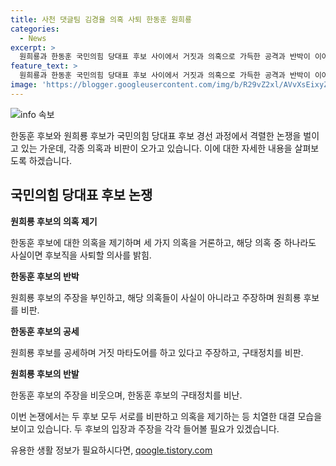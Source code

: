 ```yaml
---
title: 사천 댓글팀 김경율 의혹 사퇴 한동훈 원희룡
categories:
  - News
excerpt: >
  원희룡과 한동훈 국민의힘 당대표 후보 사이에서 거짓과 의혹으로 가득한 공격과 반박이 이어지고 있습니다. 원 후보는 한 후보를 향해 세 가지 의혹을 제기하며 후보직 박탈을 요구하고, 한 후보는 이에 대해 사실무근이라고 반박하고 있습니다. 공천 문제와 구태정치 등으로 상대를 비난하며 전반적으로 의혹과 정치적 공방이 치열하게 이어지고 있습니다.
feature_text: >
  원희룡과 한동훈 국민의힘 당대표 후보 사이에서 거짓과 의혹으로 가득한 공격과 반박이 이어지고 있습니다. 원 후보는 한 후보를 향해 세 가지 의혹을 제기하며 후보직 박탈을 요구하고, 한 후보는 이에 대해 사실무근이라고 반박하고 있습니다. 공천 문제와 구태정치 등으로 상대를 비난하며 전반적으로 의혹과 정치적 공방이 치열하게 이어지고 있습니다.
image: 'https://blogger.googleusercontent.com/img/b/R29vZ2xl/AVvXsEixyZcFfHzMRdzZMjFBmAUKJYCLCGyLL1o632UiGVXcaFdKo_bkvkuCioo0uUKlGfBVcT3P84aROyZIXSBEx3Aw5nCQ3pTgDom1WDC4m8eifvWiAmWEEVb4x6G_l8C0QH225ldMjyaFvpxGEBGNO37VmDTDMHGhJPq73UglMfDca1-0aw/s1600/blogspot.png'
---
```


<p><img src="https://blogger.googleusercontent.com/img/b/R29vZ2xl/AVvXsEixyZcFfHzMRdzZMjFBmAUKJYCLCGyLL1o632UiGVXcaFdKo_bkvkuCioo0uUKlGfBVcT3P84aROyZIXSBEx3Aw5nCQ3pTgDom1WDC4m8eifvWiAmWEEVb4x6G_l8C0QH225ldMjyaFvpxGEBGNO37VmDTDMHGhJPq73UglMfDca1-0aw/s1600/blogspot.png" alt="info 속보" /></p>

<p>한동훈 후보와 원희룡 후보가 국민의힘 당대표 후보 경선 과정에서 격렬한 논쟁을 벌이고 있는 가운데, 각종 의혹과 비판이 오가고 있습니다. 이에 대한 자세한 내용을 살펴보도록 하겠습니다.</p>

<h2 data-ke-size="size26">국민의힘 당대표 후보 논쟁</h2>

<p data-ke-size="size16"><b>원희룡 후보의 의혹 제기</b></p>

<p>한동훈 후보에 대한 의혹을 제기하며 세 가지 의혹을 거론하고, 해당 의혹 중 하나라도 사실이면 후보직을 사퇴할 의사를 밝힘.</p>

<p data-ke-size="size16"><b>한동훈 후보의 반박</b></p>

<p>원희룡 후보의 주장을 부인하고, 해당 의혹들이 사실이 아니라고 주장하며 원희룡 후보를 비판.</p>

<p data-ke-size="size16"><b>한동훈 후보의 공세</b></p>

<p>원희룡 후보를 공세하며 거짓 마타도어를 하고 있다고 주장하고, 구태정치를 비판.</p>

<p data-ke-size="size16"><b>원희룡 후보의 반발</b></p>

<p>한동훈 후보의 주장을 비웃으며, 한동훈 후보의 구태정치를 비난.</p>

<p>이번 논쟁에서는 두 후보 모두 서로를 비판하고 의혹을 제기하는 등 치열한 대결 모습을 보이고 있습니다. 두 후보의 입장과 주장을 각각 들어볼 필요가 있겠습니다.</p>
유용한 생활 정보가 필요하시다면, <a href="https://qoogle.tistory.com" rel="dofollow">qoogle.tistory.com</a>


